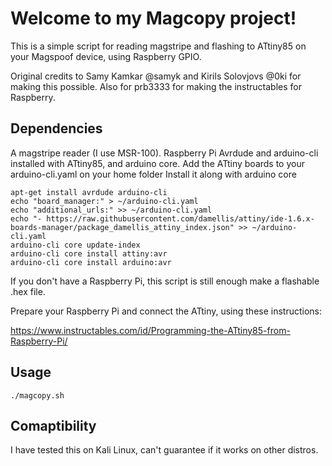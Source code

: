 # Welcome to my Magcopy project!

This is a simple script for reading magstripe and flashing to ATtiny85 on your Magspoof device, using Raspberry GPIO.

Original credits to Samy Kamkar @samyk and Kirils Solovjovs @0ki for making this possible. Also for prb3333 for making the instructables for Raspberry. 

## Dependencies

A magstripe reader (I use MSR-100).
Raspberry Pi
Avrdude and arduino-cli installed with ATtiny85, and arduino core.
Add the ATtiny boards to your arduino-cli.yaml on your home folder
Install it along with arduino core

```
apt-get install avrdude arduino-cli
echo "board_manager:" > ~/arduino-cli.yaml
echo "additional_urls:" >> ~/arduino-cli.yaml
echo "- https://raw.githubusercontent.com/damellis/attiny/ide-1.6.x-boards-manager/package_damellis_attiny_index.json" >> ~/arduino-cli.yaml
arduino-cli core update-index
arduino-cli core install attiny:avr
arduino-cli core install arduino:avr

```

If you don't have a Raspberry Pi, this script is still enough make a flashable .hex file.

Prepare your Raspberry Pi and connect the ATtiny, using these instructions:

https://www.instructables.com/id/Programming-the-ATtiny85-from-Raspberry-Pi/

## Usage

`./magcopy.sh`

## Comaptibility

I have tested this on Kali Linux, can't guarantee if it works on other distros.
